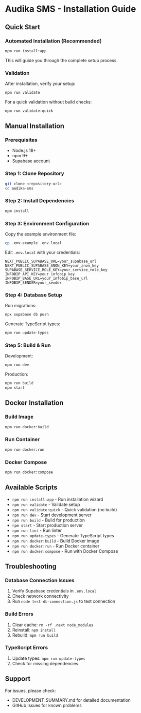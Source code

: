 # Audika SMS - Installation Guide

## Quick Start

### Automated Installation (Recommended)

```bash
npm run install:app
```

This will guide you through the complete setup process.

### Validation

After installation, verify your setup:

```bash
npm run validate
```

For a quick validation without build checks:

```bash
npm run validate:quick
```

## Manual Installation

### Prerequisites

- Node.js 18+ 
- npm 9+
- Supabase account

### Step 1: Clone Repository

```bash
git clone <repository-url>
cd audika-sms
```

### Step 2: Install Dependencies

```bash
npm install
```

### Step 3: Environment Configuration

Copy the example environment file:

```bash
cp .env.example .env.local
```

Edit `.env.local` with your credentials:

```env
NEXT_PUBLIC_SUPABASE_URL=your_supabase_url
NEXT_PUBLIC_SUPABASE_ANON_KEY=your_anon_key
SUPABASE_SERVICE_ROLE_KEY=your_service_role_key
INFOBIP_API_KEY=your_infobip_key
INFOBIP_BASE_URL=your_infobip_base_url
INFOBIP_SENDER=your_sender
```

### Step 4: Database Setup

Run migrations:

```bash
npx supabase db push
```

Generate TypeScript types:

```bash
npm run update-types
```

### Step 5: Build & Run

Development:

```bash
npm run dev
```

Production:

```bash
npm run build
npm start
```

## Docker Installation

### Build Image

```bash
npm run docker:build
```

### Run Container

```bash
npm run docker:run
```

### Docker Compose

```bash
npm run docker:compose
```

## Available Scripts

- `npm run install:app` - Run installation wizard
- `npm run validate` - Validate setup
- `npm run validate:quick` - Quick validation (no build)
- `npm run dev` - Start development server
- `npm run build` - Build for production
- `npm start` - Start production server
- `npm run lint` - Run linter
- `npm run update-types` - Generate TypeScript types
- `npm run docker:build` - Build Docker image
- `npm run docker:run` - Run Docker container
- `npm run docker:compose` - Run with Docker Compose

## Troubleshooting

### Database Connection Issues

1. Verify Supabase credentials in `.env.local`
2. Check network connectivity
3. Run `node test-db-connection.js` to test connection

### Build Errors

1. Clear cache: `rm -rf .next node_modules`
2. Reinstall: `npm install`
3. Rebuild: `npm run build`

### TypeScript Errors

1. Update types: `npm run update-types`
2. Check for missing dependencies

## Support

For issues, please check:
- DEVELOPMENT_SUMMARY.md for detailed documentation
- GitHub Issues for known problems